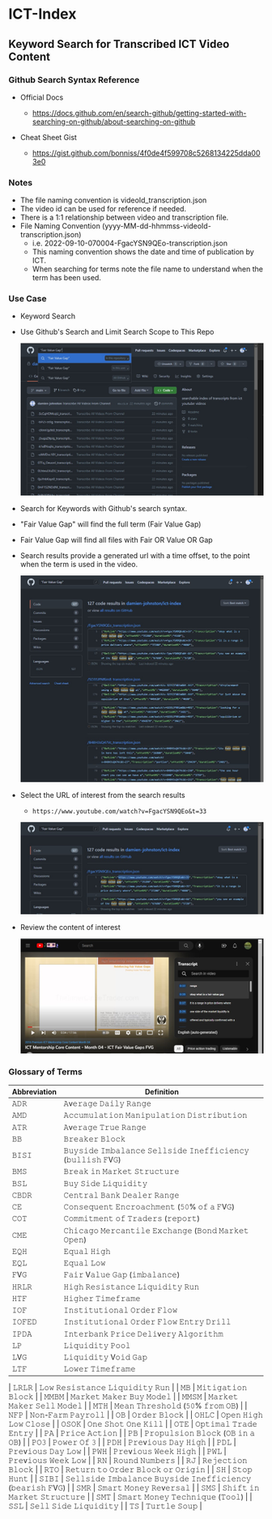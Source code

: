 # ICT-Index
## Keyword Search for Transcribed ICT Video Content

### Github Search Syntax Reference
- Official Docs
    - https://docs.github.com/en/search-github/getting-started-with-searching-on-github/about-searching-on-github

- Cheat Sheet Gist
    - https://gist.github.com/bonniss/4f0de4f599708c5268134225dda003e0

### Notes
- The file naming convention is videoId_transcription.json
- The video id can be used for reference if needed.
- There is a 1:1 relationship between video and transcription file.
- File Naming Convention (yyyy-MM-dd-hhmmss-videoId-transcription.json) 
    - i.e. 2022-09-10-070004-FgacYSN9QEo-transcription.json
    - This naming convention shows the date and time of publication by ICT.
    - When searching for terms note the file name to understand when the term has been used.
    

### Use Case
- Keyword Search
- Use Github's Search and Limit Search Scope to This Repo

    ![Keyword Search](./readme-resources/KeywordSearchExample.jpg) 

- Search for Keywords with Github's search syntax.
- "Fair Value Gap" will find the full term (Fair Value Gap)
- Fair Value Gap will find all files with Fair OR Value OR Gap

- Search results provide a generated url with a time offset, to the point when the term is used in the video.

    ![SearchResults](./readme-resources/SearchResults.jpg) 
    
- Select the URL of interest from the search results
    - `https://www.youtube.com/watch?v=FgacYSN9QEo&t=33`
    
    ![SelectURL](./readme-resources/CopyVideoURL.jpg)

- Review the content of interest
    
    ![SelectURL](./readme-resources/ReferenceVideoOffset.jpg)

### Glossary of Terms

| Abbreviation     |     Definition |
| -------------    |     ------------- |
| 𝙰𝙳𝚁    |     𝙰v𝚎𝚛𝚊𝚐𝚎 𝙳𝚊𝚒𝚕𝚢 𝚁𝚊𝚗𝚐𝚎 |   
| 𝙰𝙼𝙳    |     𝙰𝚌𝚌𝚞𝚖𝚞𝚕𝚊𝚝𝚒𝚘𝚗 𝙼𝚊𝚗𝚒𝚙𝚞𝚕𝚊𝚝𝚒𝚘𝚗 𝙳𝚒𝚜𝚝𝚛𝚒𝚋𝚞𝚝𝚒𝚘𝚗   |
| 𝙰𝚃𝚁    |     𝙰v𝚎𝚛𝚊𝚐𝚎 𝚃𝚛𝚞𝚎 𝚁𝚊𝚗𝚐𝚎   |
| 𝙱𝙱     |     𝙱𝚛𝚎𝚊𝚔𝚎𝚛 𝙱𝚕𝚘𝚌𝚔   |
| 𝙱𝙸𝚂𝙸   |     𝙱𝚞𝚢𝚜𝚒𝚍𝚎 𝙸𝚖𝚋𝚊𝚕𝚊𝚗𝚌𝚎 𝚂𝚎𝚕𝚕𝚜𝚒𝚍𝚎 𝙸𝚗𝚎𝚏𝚏𝚒𝚌𝚒𝚎𝚗𝚌𝚢 (𝚋𝚞𝚕𝚕𝚒𝚜𝚑 𝙵V𝙶)   |
| 𝙱𝙼𝚂    |     𝙱𝚛𝚎𝚊𝚔 𝚒𝚗 𝙼𝚊𝚛𝚔𝚎𝚝 𝚂𝚝𝚛𝚞𝚌𝚝𝚞𝚛𝚎   |
| 𝙱𝚂𝙻    |     𝙱𝚞𝚢 𝚂𝚒𝚍𝚎 𝙻𝚒𝚚𝚞𝚒𝚍𝚒𝚝𝚢   |
| 𝙲𝙱𝙳𝚁   |     𝙲𝚎𝚗𝚝𝚛𝚊𝚕 𝙱𝚊𝚗𝚔 𝙳𝚎𝚊𝚕𝚎𝚛 𝚁𝚊𝚗𝚐𝚎   |
| 𝙲𝙴     |     𝙲𝚘𝚗𝚜𝚎𝚚𝚞𝚎𝚗𝚝 𝙴𝚗𝚌𝚛𝚘𝚊𝚌𝚑𝚖𝚎𝚗𝚝 (𝟻𝟶% 𝚘𝚏 𝚊 𝙵V𝙶)   |
| 𝙲𝙾𝚃    |     𝙲𝚘𝚖𝚖𝚒𝚝𝚖𝚎𝚗𝚝 𝚘𝚏 𝚃𝚛𝚊𝚍𝚎𝚛𝚜 (𝚛𝚎𝚙𝚘𝚛𝚝)   |
| 𝙲𝙼𝙴    |     𝙲𝚑𝚒𝚌𝚊𝚐𝚘 𝙼𝚎𝚛𝚌𝚊𝚗𝚝𝚒𝚕𝚎 𝙴𝚡𝚌𝚑𝚊𝚗𝚐𝚎 (𝙱𝚘𝚗𝚍 𝙼𝚊𝚛𝚔𝚎𝚝 𝙾𝚙𝚎𝚗)   |
| 𝙴𝚀𝙷    |     𝙴𝚚𝚞𝚊𝚕 𝙷𝚒𝚐𝚑   |
| 𝙴𝚀𝙻    |     𝙴𝚚𝚞𝚊𝚕 𝙻𝚘𝚠   |
| 𝙵V𝙶    |     𝙵𝚊𝚒𝚛 V𝚊𝚕𝚞𝚎 𝙶𝚊𝚙 (𝚒𝚖𝚋𝚊𝚕𝚊𝚗𝚌𝚎)   |
| 𝙷𝚁𝙻𝚁   |     𝙷𝚒𝚐𝚑 𝚁𝚎𝚜𝚒𝚜𝚝𝚊𝚗𝚌𝚎 𝙻𝚒𝚚𝚞𝚒𝚍𝚒𝚝𝚢 𝚁𝚞𝚗   |
| 𝙷𝚃𝙵    |     𝙷𝚒𝚐𝚑𝚎𝚛 𝚃𝚒𝚖𝚎𝚏𝚛𝚊𝚖𝚎   |
| 𝙸𝙾𝙵    |     𝙸𝚗𝚜𝚝𝚒𝚝𝚞𝚝𝚒𝚘𝚗𝚊𝚕 𝙾𝚛𝚍𝚎𝚛 𝙵𝚕𝚘𝚠   |
| 𝙸𝙾𝙵𝙴𝙳  |     𝙸𝚗𝚜𝚝𝚒𝚝𝚞𝚝𝚒𝚘𝚗𝚊𝚕 𝙾𝚛𝚍𝚎𝚛 𝙵𝚕𝚘𝚠 𝙴𝚗𝚝𝚛𝚢 𝙳𝚛𝚒𝚕𝚕   |
| 𝙸𝙿𝙳𝙰   |     𝙸𝚗𝚝𝚎𝚛𝚋𝚊𝚗𝚔 𝙿𝚛𝚒𝚌𝚎 𝙳𝚎𝚕𝚒v𝚎𝚛𝚢 𝙰𝚕𝚐𝚘𝚛𝚒𝚝𝚑𝚖   |
| 𝙻𝙿     |     𝙻𝚒𝚚𝚞𝚒𝚍𝚒𝚝𝚢 𝙿𝚘𝚘𝚕   |
| 𝙻V𝙶    |     𝙻𝚒𝚚𝚞𝚒𝚍𝚒𝚝𝚢 V𝚘𝚒𝚍 𝙶𝚊𝚙   |
| 𝙻𝚃𝙵    |     𝙻𝚘𝚠𝚎𝚛 𝚃𝚒𝚖𝚎𝚏𝚛𝚊𝚖𝚎   |

| 𝙻𝚁𝙻𝚁   |     𝙻𝚘𝚠 𝚁𝚎𝚜𝚒𝚜𝚝𝚊𝚗𝚌𝚎 𝙻𝚒𝚚𝚞𝚒𝚍𝚒𝚝𝚢 𝚁𝚞𝚗   |
| 𝙼𝙱     |     𝙼𝚒𝚝𝚒𝚐𝚊𝚝𝚒𝚘𝚗 𝙱𝚕𝚘𝚌𝚔   |
| 𝙼𝙼𝙱𝙼   |     𝙼𝚊𝚛𝚔𝚎𝚝 𝙼𝚊𝚔𝚎𝚛 𝙱𝚞𝚢 𝙼𝚘𝚍𝚎𝚕   |
| 𝙼𝙼𝚂𝙼   |     𝙼𝚊𝚛𝚔𝚎𝚝 𝙼𝚊𝚔𝚎𝚛 𝚂𝚎𝚕𝚕 𝙼𝚘𝚍𝚎𝚕   |
| 𝙼𝚃𝙷    |     𝙼𝚎𝚊𝚗 𝚃𝚑𝚛𝚎𝚜𝚑𝚘𝚕𝚍 (𝟻𝟶% 𝚏𝚛𝚘𝚖 𝙾𝙱)   |
| 𝙽𝙵𝙿    |     𝙽𝚘𝚗-𝙵𝚊𝚛𝚖 𝙿𝚊𝚢𝚛𝚘𝚕𝚕   |
| 𝙾𝙱     |     𝙾𝚛𝚍𝚎𝚛 𝙱𝚕𝚘𝚌𝚔   |
| 𝙾𝙷𝙻𝙲   |     𝙾𝚙𝚎𝚗 𝙷𝚒𝚐𝚑 𝙻𝚘𝚠 𝙲𝚕𝚘𝚜𝚎   |
| 𝙾𝚂𝙾𝙺   |     𝙾𝚗𝚎 𝚂𝚑𝚘𝚝 𝙾𝚗𝚎 𝙺𝚒𝚕𝚕   |
| 𝙾𝚃𝙴    |     𝙾𝚙𝚝𝚒𝚖𝚊𝚕 𝚃𝚛𝚊𝚍𝚎 𝙴𝚗𝚝𝚛𝚢   |
| 𝙿𝙰     |     𝙿𝚛𝚒𝚌𝚎 𝙰𝚌𝚝𝚒𝚘𝚗   |
| 𝙿𝙱     |     𝙿𝚛𝚘𝚙𝚞𝚕𝚜𝚒𝚘𝚗 𝙱𝚕𝚘𝚌𝚔 (𝙾𝙱 𝚒𝚗 𝚊 𝙾𝙱)    |
| 𝙿𝙾𝟹    |     𝙿𝚘𝚠𝚎𝚛 𝙾𝚏 𝟹    |
| 𝙿𝙳𝙷    |     𝙿𝚛𝚎v𝚒𝚘𝚞𝚜 𝙳𝚊𝚢 𝙷𝚒𝚐𝚑    |
| 𝙿𝙳𝙻    |     𝙿𝚛𝚎v𝚒𝚘𝚞𝚜 𝙳𝚊𝚢 𝙻𝚘𝚠    |
| 𝙿𝚆𝙷    |     𝙿𝚛𝚎v𝚒𝚘𝚞𝚜 𝚆𝚎𝚎𝚔 𝙷𝚒𝚐𝚑    |
| 𝙿𝚆𝙻    |     𝙿𝚛𝚎v𝚒𝚘𝚞𝚜 𝚆𝚎𝚎𝚔 𝙻𝚘𝚠    |
| 𝚁𝙽     |     𝚁𝚘𝚞𝚗𝚍 𝙽𝚞𝚖𝚋𝚎𝚛𝚜    |
| 𝚁𝙹     |     𝚁𝚎𝚓𝚎𝚌𝚝𝚒𝚘𝚗 𝙱𝚕𝚘𝚌𝚔    |
| 𝚁𝚃𝙾    |     𝚁𝚎𝚝𝚞𝚛𝚗 𝚝𝚘 𝙾𝚛𝚍𝚎𝚛 𝙱𝚕𝚘𝚌𝚔 𝚘𝚛 𝙾𝚛𝚒𝚐𝚒𝚗    |
| 𝚂𝙷     |     𝚂𝚝𝚘𝚙 𝙷𝚞𝚗𝚝    |
| 𝚂𝙸𝙱𝙸   |     𝚂𝚎𝚕𝚕𝚜𝚒𝚍𝚎 𝙸𝚖𝚋𝚊𝚕𝚊𝚗𝚌𝚎 𝙱𝚞𝚢𝚜𝚒𝚍𝚎 𝙸𝚗𝚎𝚏𝚏𝚒𝚌𝚒𝚎𝚗𝚌𝚢 (𝚋𝚎𝚊𝚛𝚒𝚜𝚑 𝙵V𝙶)    |
| 𝚂𝙼𝚁    |     𝚂𝚖𝚊𝚛𝚝 𝙼𝚘𝚗𝚎𝚢 𝚁𝚎v𝚎𝚛𝚜𝚊𝚕    |
| 𝚂𝙼𝚂    |     𝚂𝚑𝚒𝚏𝚝 𝚒𝚗 𝙼𝚊𝚛𝚔𝚎𝚝 𝚂𝚝𝚛𝚞𝚌𝚝𝚞𝚛𝚎     |
| 𝚂𝙼𝚃    |     𝚂𝚖𝚊𝚛𝚝 𝙼𝚘𝚗𝚎𝚢 𝚃𝚎𝚌𝚑𝚗𝚒𝚚𝚞𝚎 (𝚃𝚘𝚘𝚕)     |
| 𝚂𝚂𝙻    |     𝚂𝚎𝚕𝚕 𝚂𝚒𝚍𝚎 𝙻𝚒𝚚𝚞𝚒𝚍𝚒𝚝𝚢    |
| 𝚃𝚂     |     𝚃𝚞𝚛𝚝𝚕𝚎 𝚂𝚘𝚞𝚙     |

